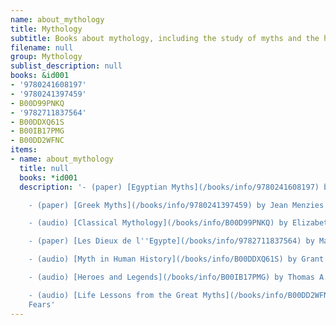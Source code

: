 ```yaml
---
name: about_mythology
title: Mythology
subtitle: Books about mythology, including the study of myths and the history of myths
filename: null
group: Mythology
sublist_description: null
books: &id001
- '9780241608197'
- '9780241397459'
- B00D99PNKQ
- '9782711837564'
- B00DDXQ61S
- B00IB17PMG
- B00DD2WFNC
items:
- name: about_mythology
  title: null
  books: *id001
  description: '- (paper) [Egyptian Myths](/books/info/9780241608197) by Jean Menzies

    - (paper) [Greek Myths](/books/info/9780241397459) by Jean Menzies

    - (audio) [Classical Mythology](/books/info/B00D99PNKQ) by Elizabeth Vandiver

    - (paper) [Les Dieux de l''Egypte](/books/info/9782711837564) by Marc {OCLCbr#C9}tienne

    - (audio) [Myth in Human History](/books/info/B00DDXQ61S) by Grant L. Voth

    - (audio) [Heroes and Legends](/books/info/B00IB17PMG) by Thomas A. Shippey

    - (audio) [Life Lessons from the Great Myths](/books/info/B00DD2WFNC) by J. Rufus
    Fears'
---
```



